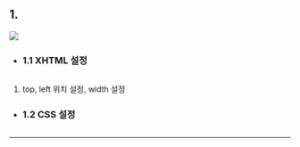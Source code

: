 ## 1. 

<img src="https://user-images.githubusercontent.com/95833863/183288751-295daf9b-f9ec-47fd-9f6c-4c3af069973e.jpg">

* ### 1.1 XHTML 설정
    ```html
    
    ```
1. top, left 위치 설정, width 설정

* ### 1.2 CSS 설정
    ```css
    
    ```
***
